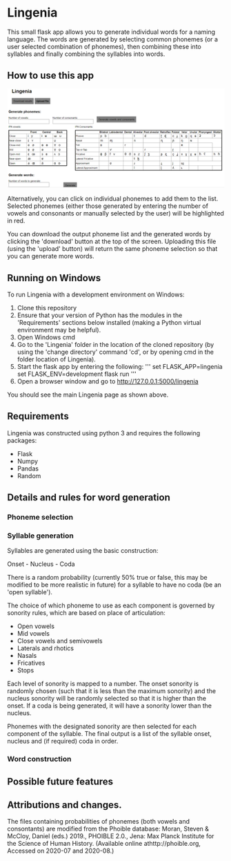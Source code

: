 # Lingenia

This small flask app allows you to generate individual words for a naming language. The words are generated by selecting common phonemes (or a user selected combination of phonemes), then combining these into syllables and finally combining the syllables into words.

## How to use this app
![Screenshot of the main Lingenia web interface page, showing features outlined below](images/main_page_view.png?raw=true "Main Lingenia web interface page")

Alternatively, you can click on individual phonemes to add them to the list. Selected phonemes (either those generated by entering the number of vowels and consonants or manually selected by the user) will be highlighted in red.

You can download the output phoneme list and the generated words by clicking the 'download' button at the top of the screen. Uploading this file (using the 'upload' button) will return the same phoneme selection so that you can generate more words.

## Running on Windows

To run Lingenia with a development environment on Windows:
1. Clone this repository
2. Ensure that your version of Python has the modules in the 'Requirements' sections below installed (making a Python virtual environment may be helpful).
3. Open Windows cmd
4. Go to the 'Lingenia' folder in the location of the cloned repository (by using the 'change directory' command 'cd', or by opening cmd in the folder location of Lingenia).
5. Start the flask app by entering the following:
'''
set FLASK_APP=lingenia
set FLASK_ENV=development
flask run
'''
6. Open a browser window and go to http://127.0.0.1:5000/lingenia

You should see the main Lingenia page as shown above.

## Requirements

Lingenia was constructed using python 3 and requires the following packages:

- Flask 
- Numpy
- Pandas
- Random

## Details and rules for word generation

### Phoneme selection

### Syllable generation

Syllables are generated using the basic construction:

Onset - Nucleus - Coda

There is a random probability (currently 50% true or false, this may be modified to be more realistic in future) for a syllable to have no coda (be an 'open syllable').

The choice of which phoneme to use as each component is governed by sonority rules, which are based on place of articulation:
- Open vowels
- Mid vowels
- Close vowels and semivowels
- Laterals and rhotics
- Nasals
- Fricatives
- Stops

Each level of sonority is mapped to a number. The onset sonority is randomly chosen (such that it is less than the maximum sonority) and the nucleus sonority will be randomly selected so that it is higher than the onset. If a coda is being generated, it will have a sonority lower than the nucleus.

Phonemes with the designated sonority are then selected for each component of the syllable. The final output is a list of the syllable onset, nucleus and (if required) coda in order.

### Word construction


## Possible future features


## Attributions and changes.

The files containing probabilities of phonemes (both vowels and consontants) are modified from the Phoible database: Moran, Steven & McCloy, Daniel (eds.) 2019., PHOIBLE 2.0., Jena: Max Planck Institute for the Science of Human History. (Available online athttp://phoible.org, Accessed on 2020-07 and 2020-08.)


